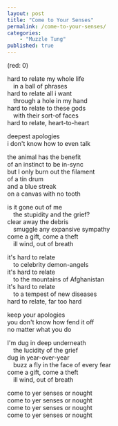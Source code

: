 ```yaml
---
layout: post
title: "Come to Your Senses"
permalink: /come-to-your-senses/
categories: 
    - "Muzzle Tung"
published: true
---
```


(red: 0)

hard to relate my whole life  
<span style="padding-left:1em;">in a ball of phrases</span>  
hard to relate all i want   
<span style="padding-left:1em;">through a hole in my hand</span>  
hard to relate to these gods   
<span style="padding-left:1em;">with their sort-of faces</span>  
hard to relate, heart-to-heart  
  
deepest apologies  
i don't know how to even talk  

the animal has the benefit  
of an instinct to be in-sync  
but I only burn out the filament  
of a tin drum   
and a blue streak  
on a canvas with no tooth  
  
is it gone out of me  
<span style="padding-left:1em;">the stupidity and the grief?</span>  
clear away the debris  
<span style="padding-left:1em;">smuggle any expansive sympathy</span>  
come a gift, come a theft  
<span style="padding-left:1em;">ill wind, out of breath</span>  
  
it's hard to relate   
<span style="padding-left:1em;">to celebrity demon-angels</span>  
it's hard to relate   
<span style="padding-left:1em;">to the mountains of Afghanistan</span>   
it's hard to relate  
<span style="padding-left:1em;">to a tempest of new diseases</span>    
hard to relate, far too hard  
  
keep your apologies  
you don't know how fend it off  
no matter what you do  
  
I'm dug in deep underneath  
<span style="padding-left:1em;">the lucidity of the grief</span>  
dug in year-over-year  
<span style="padding-left:1em;">buzz a fly in the face of every fear</span>   
come a gift, come a theft  
<span style="padding-left:1em;">ill wind, out of breath</span>   
  
come to yer senses or nought  
come to yer senses or nought  
come to yer senses or nought  
come to yer senses or nought  
